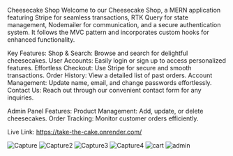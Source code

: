 Cheesecake Shop
Welcome to our Cheesecake Shop, a MERN application featuring Stripe for seamless transactions, RTK Query for state management, Nodemailer for communication, and a secure authentication system. It follows the MVC pattern and incorporates custom hooks for enhanced functionality.

Key Features:
Shop & Search: Browse and search for delightful cheesecakes.
User Accounts: Easily login or sign up to access personalized features.
Effortless Checkout: Use Stripe for secure and smooth transactions.
Order History: View a detailed list of past orders.
Account Management: Update name, email, and change passwords effortlessly.
Contact Us: Reach out through our convenient contact form for any inquiries.

Admin Panel Features:
Product Management: Add, update, or delete cheesecakes.
Order Tracking: Monitor customer orders efficiently.

Live Link:
https://take-the-cake.onrender.com/


![Capture](https://github.com/joneskb1/cheesecake-shop-mern/assets/74384950/15227cfb-6d32-4c94-a793-b8165bbcee02)
![Capture2](https://github.com/joneskb1/cheesecake-shop-mern/assets/74384950/4e5d1b87-6364-410b-8b34-fee35166ea6a)
![Capture3](https://github.com/joneskb1/cheesecake-shop-mern/assets/74384950/b6bbf330-132a-4ab2-aa73-1839bbee9856)
![Capture4](https://github.com/joneskb1/cheesecake-shop-mern/assets/74384950/e890cbbf-ba7c-4d85-b37a-6ee497a36460)
![cart](https://github.com/joneskb1/cheesecake-shop-mern/assets/74384950/8f432f8c-a6a4-4b57-8158-b237fd7655f4)
![admin](https://github.com/joneskb1/cheesecake-shop-mern/assets/74384950/bb9d87b0-2f84-4275-9485-fe713df88de0)
